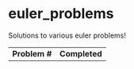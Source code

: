 # euler_problems
Solutions to various euler problems!

<table>
    <tr>
        <td><strong>Problem #</strong></td>
        <td><strong>Completed</strong></td>
    </tr>
</table>
